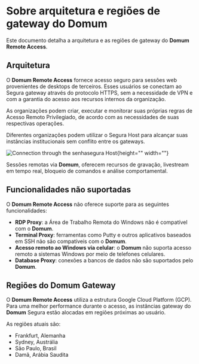 # Sobre arquitetura e regiões de gateway do Domum

Este documento detalha a arquitetura e as regiões de gateway do **Domum Remote Access**.

## **Arquitetura**

O **Domum Remote Access** fornece acesso seguro para sessões web provenientes de desktops de terceiros. Esses usuários se conectam ao Segura gateway através do protocolo HTTPS, sem a necessidade de VPN e com a garantia do acesso aos recursos internos da organização.

As organizações podem criar, executar e monitorar suas próprias regras de Acesso Remoto Privilegiado, de acordo com as necessidades de suas respectivas operações.

Diferentes organizações podem utilizar o Segura Host para alcançar suas instâncias institucionais sem conflito entre os gateways.

![Connection through the senhasegura Host](https://cdn.document360.io/5a1d58df-64ce-42a2-8b23-688477d32f33/Images/Documentation/image-1683814444166%284%29.png){height="" width=""}

Sessões remotas via **Domum**, oferecem recursos de gravação, livestream em tempo real, bloqueio de comandos e análise comportamental.

## **Funcionalidades não suportadas**

O **Domum Remote Access** não oferece suporte para as seguintes funcionalidades:

- **RDP Proxy**: a Área de Trabalho Remota do Windows não é compatível com o **Domum**.  
- **Terminal Proxy**: ferramentas como Putty e outros aplicativos baseados em SSH não são compatíveis com o **Domum**.  
- **Acesso remoto ao Windows via celular**: o **Domum** não suporta acesso remoto a sistemas Windows por meio de telefones celulares.  
- **Database Proxy**: conexões a bancos de dados não são suportados pelo **Domum**.

## **Regiões do Domum Gateway**

O **Domum Remote Access** utiliza a estrutura Google Cloud Platform (GCP). Para uma melhor performance durante o acesso, as instâncias gateway do **Domum** Segura estão alocadas em regiões próximas ao usuário. 

As regiões atuais são: 

- Frankfurt, Alemanha  
- Sydney, Austrália  
- São Paulo, Brasil  
- Damã, Arábia Saudita



